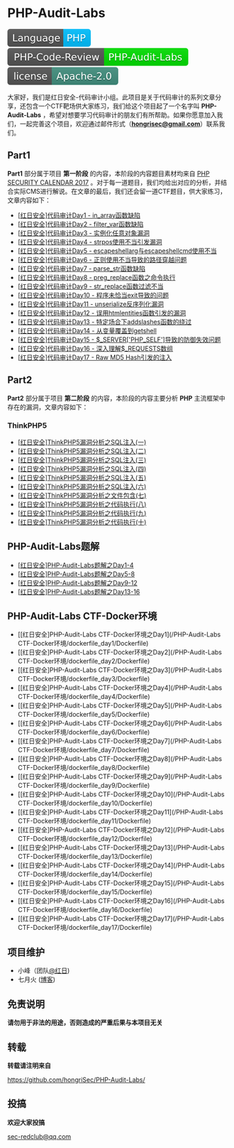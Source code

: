 # PHP-Audit-Labs

[![language](/icon/language.svg)](#) [![PHP-Code-Review](/icon/PHP-Code-Review.svg)](#) [![license](/icon/license.svg)](#) 

大家好，我们是红日安全-代码审计小组。此项目是关于代码审计的系列文章分享，还包含一个CTF靶场供大家练习，我们给这个项目起了一个名字叫 **PHP-Audit-Labs** ，希望对想要学习代码审计的朋友们有所帮助。如果你愿意加入我们，一起完善这个项目，欢迎通过邮件形式（**hongrisec@gmail.com**）联系我们。

## Part1

**Part1** 部分属于项目 **第一阶段** 的内容，本阶段的内容题目素材均来自 [PHP SECURITY CALENDAR 2017](https://www.ripstech.com/php-security-calendar-2017/) 。对于每一道题目，我们均给出对应的分析，并结合实际CMS进行解说。在文章的最后，我们还会留一道CTF题目，供大家练习，文章内容如下：

* [ [红日安全]代码审计Day1 - in_array函数缺陷](/Part1/Day1/files/README.md) 
* [ [红日安全]代码审计Day2 - filter_var函数缺陷](/Part1/Day2/files/README.md) 
* [ [红日安全]代码审计Day3 - 实例化任意对象漏洞](/Part1/Day3/files/README.md) 
* [ [红日安全]代码审计Day4 - strpos使用不当引发漏洞](/Part1/Day4/files/README.md) 
* [ [红日安全]代码审计Day5 - escapeshellarg与escapeshellcmd使用不当](/Part1/Day5/files/README.md) 
* [ [红日安全]代码审计Day6 - 正则使用不当导致的路径穿越问题](/Part1/Day6/files/README.md) 
* [ [红日安全]代码审计Day7 - parse_str函数缺陷](/Part1/Day7/files/README.md) 
* [ [红日安全]代码审计Day8 - preg_replace函数之命令执行](/Part1/Day8/files/README.md) 
* [[红日安全]代码审计Day9 - str_replace函数过滤不当](/Part1/Day9/files/README.md) 
* [[红日安全]代码审计Day10 - 程序未恰当exit导致的问题](/Part1/Day10/files/README.md) 
* [[红日安全]代码审计Day11 - unserialize反序列化漏洞](/Part1/Day11/files/README.md) 
* [[红日安全]代码审计Day12 - 误用htmlentities函数引发的漏洞](/Part1/Day12/files/README.md) 
* [[红日安全]代码审计Day13 - 特定场合下addslashes函数的绕过](/Part1/Day13/files/README.md) 
* [[红日安全]代码审计Day14 - 从变量覆盖到getshell](/Part1/Day14/files/README.md) 
* [[红日安全]代码审计Day15 - $_SERVER['PHP_SELF']导致的防御失效问题](/Part1/Day15/files/README.md) 
* [[红日安全]代码审计Day16 - 深入理解$_REQUESTS数组](/Part1/Day16/files/README.md) 
* [[红日安全]代码审计Day17 - Raw MD5 Hash引发的注入](/Part1/Day17/files/README.md) 

## Part2

**Part2** 部分属于项目 **第二阶段** 的内容，本阶段的内容主要分析 **PHP** 主流框架中存在的漏洞，文章内容如下：

### ThinkPHP5

- [[红日安全]ThinkPHP5漏洞分析之SQL注入(一)](/Part2/ThinkPHP5/ThinkPHP5漏洞分析之SQL注入1.md) 
- [[红日安全]ThinkPHP5漏洞分析之SQL注入(二)](/Part2/ThinkPHP5/ThinkPHP5漏洞分析之SQL注入2.md) 
- [[红日安全]ThinkPHP5漏洞分析之SQL注入(三)](/Part2/ThinkPHP5/ThinkPHP5漏洞分析之SQL注入3.md) 
- [[红日安全]ThinkPHP5漏洞分析之SQL注入(四)](/Part2/ThinkPHP5/ThinkPHP5漏洞分析之SQL注入4.md) 
- [[红日安全]ThinkPHP5漏洞分析之SQL注入(五)](/Part2/ThinkPHP5/ThinkPHP5漏洞分析之SQL注入5.md) 
- [[红日安全]ThinkPHP5漏洞分析之SQL注入(六)](/Part2/ThinkPHP5/ThinkPHP5漏洞分析之SQL注入6.md) 
- [[红日安全]ThinkPHP5漏洞分析之文件包含(七)](/Part2/ThinkPHP5/ThinkPHP5漏洞分析之文件包含7.md) 
- [[红日安全]ThinkPHP5漏洞分析之代码执行(八)](/Part2/ThinkPHP5/ThinkPHP5漏洞分析之代码执行8.md) 
- [[红日安全]ThinkPHP5漏洞分析之代码执行(九)](/Part2/ThinkPHP5/ThinkPHP5漏洞分析之代码执行9.md) 
- [[红日安全]ThinkPHP5漏洞分析之代码执行(十)](/Part2/ThinkPHP5/ThinkPHP5漏洞分析之代码执行10.md) 

## PHP-Audit-Labs题解

* [[红日安全]PHP-Audit-Labs题解之Day1-4](/PHP-Audit-Labs题解/Day1-4/files/README.md) 
* [[红日安全]PHP-Audit-Labs题解之Day5-8](/PHP-Audit-Labs题解/Day5-8/files/README.md) 
* [[红日安全]PHP-Audit-Labs题解之Day9-12](/PHP-Audit-Labs题解/Day9-12/files/README.md) 
* [[红日安全]PHP-Audit-Labs题解之Day13-16](/PHP-Audit-Labs题解/Day13-16/files/README.md) 


## PHP-Audit-Labs CTF-Docker环境

* [[红日安全]PHP-Audit-Labs CTF-Docker环境之Day1](/PHP-Audit-Labs CTF-Docker环境/dockerfile_day1/Dockerfile) 
* [[红日安全]PHP-Audit-Labs CTF-Docker环境之Day2](/PHP-Audit-Labs CTF-Docker环境/dockerfile_day2/Dockerfile) 
* [[红日安全]PHP-Audit-Labs CTF-Docker环境之Day3](/PHP-Audit-Labs CTF-Docker环境/dockerfile_day3/Dockerfile)
* [[红日安全]PHP-Audit-Labs CTF-Docker环境之Day4](/PHP-Audit-Labs CTF-Docker环境/dockerfile_day4/Dockerfile)
* [[红日安全]PHP-Audit-Labs CTF-Docker环境之Day5](/PHP-Audit-Labs CTF-Docker环境/dockerfile_day5/Dockerfile)
* [[红日安全]PHP-Audit-Labs CTF-Docker环境之Day6](/PHP-Audit-Labs CTF-Docker环境/dockerfile_day6/Dockerfile)
* [[红日安全]PHP-Audit-Labs CTF-Docker环境之Day7](/PHP-Audit-Labs CTF-Docker环境/dockerfile_day7/Dockerfile)
* [[红日安全]PHP-Audit-Labs CTF-Docker环境之Day8](/PHP-Audit-Labs CTF-Docker环境/dockerfile_day8/Dockerfile)
* [[红日安全]PHP-Audit-Labs CTF-Docker环境之Day9](/PHP-Audit-Labs CTF-Docker环境/dockerfile_day9/Dockerfile)
* [[红日安全]PHP-Audit-Labs CTF-Docker环境之Day10](/PHP-Audit-Labs CTF-Docker环境/dockerfile_day10/Dockerfile)
* [[红日安全]PHP-Audit-Labs CTF-Docker环境之Day11](/PHP-Audit-Labs CTF-Docker环境/dockerfile_day11/Dockerfile)
* [[红日安全]PHP-Audit-Labs CTF-Docker环境之Day12](/PHP-Audit-Labs CTF-Docker环境/dockerfile_day12/Dockerfile)
* [[红日安全]PHP-Audit-Labs CTF-Docker环境之Day13](/PHP-Audit-Labs CTF-Docker环境/dockerfile_day13/Dockerfile)
* [[红日安全]PHP-Audit-Labs CTF-Docker环境之Day14](/PHP-Audit-Labs CTF-Docker环境/dockerfile_day14/Dockerfile)
* [[红日安全]PHP-Audit-Labs CTF-Docker环境之Day15](/PHP-Audit-Labs CTF-Docker环境/dockerfile_day15/Dockerfile)
* [[红日安全]PHP-Audit-Labs CTF-Docker环境之Day16](/PHP-Audit-Labs CTF-Docker环境/dockerfile_day16/Dockerfile)
* [[红日安全]PHP-Audit-Labs CTF-Docker环境之Day17](/PHP-Audit-Labs CTF-Docker环境/dockerfile_day17/Dockerfile)


## 项目维护

- 小峰（团队[@红日](http://sec-redclub.com/))
- 七月火 ([博客](https://mochazz.github.io/))

## 免责说明

**请勿用于非法的用途，否则造成的严重后果与本项目无关**

## 转载

**转载请注明来自**

https://github.com/hongriSec/PHP-Audit-Labs/

## 投搞

**欢迎大家投搞**

sec-redclub@qq.com